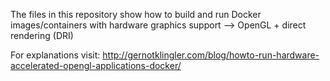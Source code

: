 The files in this repository show how to build and run Docker images/containers with hardware graphics support --> OpenGL + direct rendering (DRI)

For explanations visit: http://gernotklingler.com/blog/howto-run-hardware-accelerated-opengl-applications-docker/
